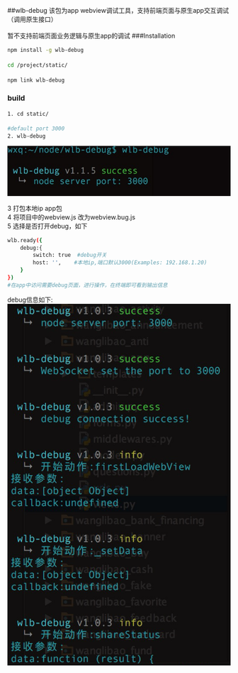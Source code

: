 

##wlb-debug
该包为app webview调试工具，支持前端页面与原生app交互调试（调用原生接口）<br>  
暂不支持前端页面业务逻辑与原生app的调试
###Installation
```sh
npm install -g wlb-debug

cd /project/static/  

npm link wlb-debug
```
### build
```sh
1. cd static/

#default port 3000
2. wlb-debug
```
![](./server.png)

3 打包本地ip app包<br>
4 将项目中的webview.js 改为webview.bug.js<br>
5 选择是否打开debug，如下<br>
```sh
wlb.ready({
    debug:{
        switch: true  #debug开关
        host: '',    #本地ip,端口默认3000(Examples: 192.168.1.20)
    }
})
#在app中访问需要debug页面，进行操作，在终端即可看到输出信息
```
debug信息如下:<br>
![](./server2.png)
